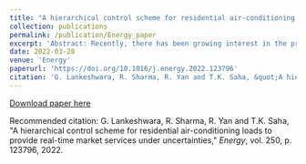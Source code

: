 ```yaml
---
title: "A hierarchical control scheme for residential air-conditioning loads to provide real-time market services under uncertainties"
collection: publications
permalink: /publication/Energy_paper
excerpt: 'Abstract: Recently, there has been growing interest in the provision of market services from distributed energy resources (DERs). In pursuing this goal, demand response (DR) aggregators continue to face challenges in retaining privacy and comfort for end-users, mitigating scalability issues while controlling a large cohort of DERs and handling uncertainties which are inevitable in a practical setting. This paper presents an end-user privacy and comfort preserving, scalable, hierarchical control scheme for inverter-type air conditioners to provide real-time market services in the presence of uncertainties. Privacy and scalability are achieved thorough the adoption of the alternating direction method of multipliers (ADMM) framework which ensures minimal reliance on local information whilst ensuring desired reference tracking without compromising the end-user comfort. Benefiting from the proposed non-conservative robust MPC design, the local control is able to account for mismatches in outdoor temperature predictions. The overall scheme is validated using real data obtained from the Australian Energy Market operator. The results demonstrate that the proposed approach can achieve desired tracking of the reference signal while regulating indoor temperature within a narrow range (±1 °C) from the nominal set-point. Besides, the robustness to uncertainties is achieved without compromising computational performance and therefore the approach is scalable.'
date: 2022-03-28
venue: 'Energy'
paperurl: 'https://doi.org/10.1016/j.energy.2022.123796'
citation: 'G. Lankeshwara, R. Sharma, R. Yan and T.K. Saha, &quot;A hierarchical control scheme for residential air-conditioning loads to provide real-time market services under uncertainties,&quot; <i>Energy</i>, Elsevier, vol. 250, p. 123796, 2022.'
---
```


[Download paper here](http://academicpages.github.io/files/Energy_2022_accepted_paper.pdf)


Recommended citation: G. Lankeshwara, R. Sharma, R. Yan and T.K. Saha, "A hierarchical control scheme for residential air-conditioning loads to provide real-time market services under uncertainties," <i>Energy</i>, vol. 250, p. 123796, 2022.